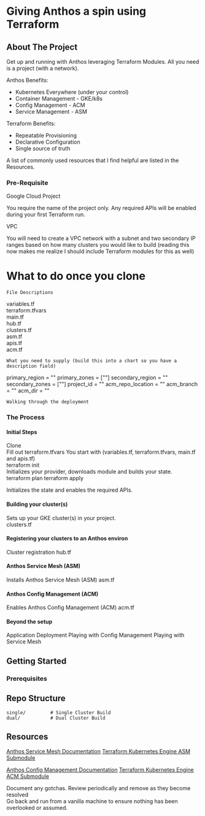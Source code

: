 # Giving Anthos a spin using Terraform

<!-- PROJECT LOGO -->

<!-- ABOUT THE PROJECT -->
## About The Project
Get up and running with Anthos leveraging Terraform Modules.  All you need is a project (with a network).

Anthos Benefits:
* Kubernetes Everywhere (under your control)
* Container Management - GKE/k8s
* Config Management - ACM
* Service Management - ASM

Terraform Benefits:
* Repeatable Provisioning
* Declarative Configuration
* Single source of truth

A list of commonly used resources that I find helpful are listed in the Resources.

### Pre-Requisite

Google Cloud Project

You require the name of the project only.  Any required APIs will be enabled during your first Terraform run.

VPC

You will need to create a VPC network with a subnet and two secondary IP ranges based on how many clusters you would like to build (reading this now makes me realize I should include Terraform modules for this as well)

# What to do once you clone

```
File Descriptions
```
variables.tf  
terraform.tfvars  
main.tf  
hub.tf  
clusters.tf  
asm.tf  
apis.tf  
acm.tf  
```
What you need to supply (build this into a chart so you have a description field)
```
primary_region      = ""
primary_zones      = [""]
secondary_region      = ""
secondary_zones      = [""]
project_id          = ""
acm_repo_location   = ""
acm_branch          = ""
acm_dir             = ""

```
Walking through the deployment

```

### The Process

#### Initial Steps


Clone  
Fill out terraform.tfvars
You start with (variables.tf, terraform.tfvars, main.tf and apis.tf)  
terraform init  
Initializes your provider, downloads module and builds your state.  
terraform plan
terraform apply

Initializes the state and enables the required APIs.

#### Building your cluster(s)

Sets up your GKE cluster(s) in your project.  
clusters.tf

#### Registering your clusters to an Anthos environ

Cluster registration
hub.tf

#### Anthos Service Mesh (ASM)

Installs Anthos Service Mesh (ASM)
asm.tf

#### Anthos Config Management (ACM)

Enables Anthos Config Management (ACM)
acm.tf

#### Beyond the setup

Application Deployment
Playing with Config Management
Playing with Service Mesh

<!-- GETTING STARTED -->
## Getting Started



### Prerequisites



<!-- Repo Strcuture -->
## Repo Structure
```
single/         # Single Cluster Build         
dual/           # Dual Cluster Build                

```


<!-- Resource LINKS  -->
## Resources

[Anthos Service Mesh Documentation](https://cloud.google.com/service-mesh/docs)
[Terraform Kubernetes Engine ASM Submodule](https://registry.terraform.io/modules/terraform-google-modules/kubernetes-engine/google/latest/submodules/asm)

[Anthos Config Management Documentation](https://cloud.google.com/anthos-config-management/docs)
[Terraform Kubernetes Engine ACM Submodule](https://registry.terraform.io/modules/terraform-google-modules/kubernetes-engine/google/latest/submodules/acm)

Document any gotchas.  Review periodically and remove as they become resolved  
Go back and run from a vanilla machine to ensure nothing has been overlooked or assumed.

